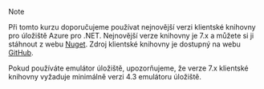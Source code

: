 > [!NOTE]
> Při tomto kurzu doporučujeme používat nejnovější verzi klientské knihovny pro úložiště Azure pro .NET. Nejnovější verze knihovny je 7.x a můžete si ji stáhnout z webu [Nuget](https://www.nuget.org/packages/WindowsAzure.Storage/). Zdroj klientské knihovny je dostupný na webu [GitHub](https://github.com/Azure/azure-storage-net).
> 
> Pokud používáte emulátor úložiště, upozorňujeme, že verze 7.x klientské knihovny vyžaduje minimálně verzi 4.3 emulátoru úložiště. 
> 
> 



<!--HONumber=Nov16_HO2-->


